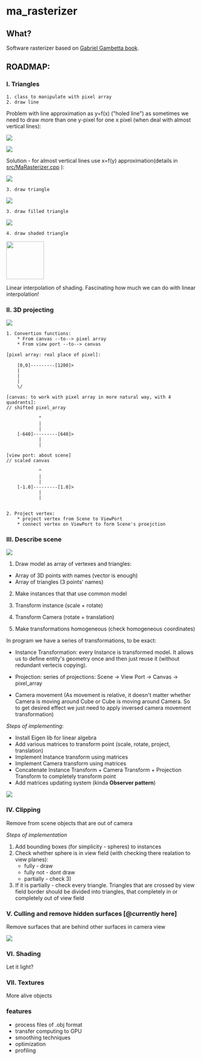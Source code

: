 # ma_rasterizer

## What?

Software rasterizer based on [Gabriel Gambetta book](https://www.gabrielgambetta.com/computer-graphics-from-scratch/index.html).

## ROADMAP:

### I. Triangles

    1. class to manipulate with pixel array
    2. draw line
    
Problem with line approximation as y=f(x) ("holed line") as sometimes we need to draw more than one y-pixel for one x pixel (when deal with almost vertical lines):

![](pictures/lines_comparison.png)

![](pictures/almost_vertical_line.png)

Solution - for  almost vertical lines use x=f(y) approximation(details in [src/MaRasterizer.cpp](https://github.com/matmuher/ma_rasterizer/blob/main/src/MaRasterizer.cpp) ):

![](pictures/lines_comaprison_general_interpolation.png)
	
	3. draw triangle

![](pictures/primera_triangulo.png)
    
    3. draw filled triangle

![](pictures/filled_triangulo.png)

    4. draw shaded triangle
    

<img src="pictures/shaded_triangle_in_view_port_coords.png"  width="100" height="100" />

 Linear interpolation of shading. Fascinating how much we can do with linear interpolation!

### II. 3D projecting


![](pictures/project_cube.png)


    1. Convertion functions:
        * From canvas --to--> pixel array
        * From view port --to--> canvas

    [pixel array: real place of pixel]:

        [0,0]---------[1280]>
        |
        |
        |
        \/

    [canvas: to work with pixel array in more natural way, with 4 quadrants]:
    // shifted pixel_array

                ^
                |
                |
        [-640]---------[640]>
                |
                |

    [view port: about scene]
    // scaled canvas

                ^
                |
                |
        [-1.0]---------[1.0]>
                |
                |

    
    2. Project vertex:
        * project vertex from Scene to ViewPort
        * connect vertex on ViewPort to form Scene's proejction

### III. Describe scene


![](pictures/two_cubes.png)

1. Draw model as array of vertexes and triangles:

* Array of 3D points with names (vector is enough)
* Array of triangles (3 points' names)

2. Make instances that that use common model


3. Transform instance (scale + rotate)

4. Transform Camera (rotate + translation)

5. Make transformations homogeneous (check homogeneous coordinates)

In program we have a series of transformations, to be exact:

* Instance Transformation: every Instance is transformed model. It allows us to
    define entity's geometry once and then just reuse it (without redundant vertecis copying).

*  Projection: series of projections: Scene -> View Port -> Canvas -> pixel_array

* Camera movement (As movement is relative, it doesn't matter whether Camera is moving around Cube or Cube is moving around Camera. So to get desired effect we just need to apply inversed camera movement transformation)

*Steps of implementing*:

- Install Eigen lib for linear algebra
- Add various matrices to transform point (scale, rotate, project, translation) 
- Implement Instance transform using matrices
- Implement Camera transform using matrices
- Concatenate Instance Transform + Camera Transform + Projection Transform to completely transform point
- Add matrices updating system (kinda **Observer pattern**)


![](pictures/complex_movement.gif)

### IV. Clipping

Remove from scene objects that are out of camera

*Steps of implementation*

1) Add bounding boxes (for simplicity - spheres) to instances
2) Check whether sphere is in view field (with checking there realation to view planes):
    * fully - draw
    * fully not - dont draw
    * partially - check 3)
3) If it is partially - check every triangle.
   Triangles that are crossed by view field border should 
   be divided into triangles, that completely in or
   completely out of view field

### V. Culling and remove hidden surfaces [@currently here]

Remove surfaces that are behind other surfaces in camera view

![](pictures/hidden_surfaces.png)

### VI. Shading

Let it light?

### VII. Textures

More alive objects

### features

* process files of .obj format
* transfer computing to GPU
* smoothing techniques
* optimization
* profiling
